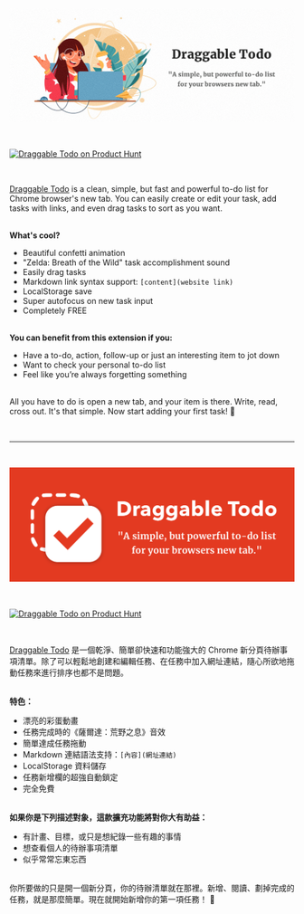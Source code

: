 [![Photo](https://raw.githubusercontent.com/rayc2045/todo-chrome-extension/main/images/original/marquee_promo_tile.png)](https://chrome.google.com/webstore/detail/draggable-to-do-list%EF%BD%9C%E5%8F%AF%E6%8B%96%E6%9B%B3%E7%9A%84/pndehpgkgbajinooeiebnjikfdfgoogi)

<br>
<p>
  <a href="https://www.producthunt.com/posts/draggable-todo" target="_blank">
    <img style="width: 250px; height: 54px;" width="250" height="54" src="https://api.producthunt.com/widgets/embed-image/v1/featured.svg?theme=dark&post_id=294817" alt="Draggable Todo on Product Hunt"/>
  </a>
</p>
<br>

[Draggable Todo](https://chrome.google.com/webstore/detail/draggable-to-do-list%EF%BD%9C%E5%8F%AF%E6%8B%96%E6%9B%B3%E7%9A%84/pndehpgkgbajinooeiebnjikfdfgoogi) is a clean, simple, but fast and powerful to-do list for Chrome browser's new tab. You can easily create or edit your task, add tasks with links, and even drag tasks to sort as you want.

\
**What's cool?**

- Beautiful confetti animation
- "Zelda: Breath of the Wild" task accomplishment sound
- Easily drag tasks
- Markdown link syntax support: `[content](website link)`
- LocalStorage save
- Super autofocus on new task input
- Completely FREE

\
**You can benefit from this extension if you:**

- Have a to-do, action, follow-up or just an interesting item to jot down
- Want to check your personal to-do list
- Feel like you’re always forgetting something

\
All you have to do is open a new tab, and your item is there. Write, read, cross out. It's that simple. Now start adding your first task! 🙂

</br>

---

<br>

[![Photo](https://raw.githubusercontent.com/rayc2045/todo-chrome-extension/main/images/promo/marquee_promo_tile.png)](https://chrome.google.com/webstore/detail/draggable-to-do-list%EF%BD%9C%E5%8F%AF%E6%8B%96%E6%9B%B3%E7%9A%84/pndehpgkgbajinooeiebnjikfdfgoogi)

<br>
<p>
  <a href="https://www.producthunt.com/posts/draggable-todo" target="_blank">
    <img style="width: 250px; height: 54px;" width="250" height="54" src="https://api.producthunt.com/widgets/embed-image/v1/featured.svg?post_id=294817" alt="Draggable Todo on Product Hunt"/>
  </a>
</p>
<br>

[Draggable Todo](https://chrome.google.com/webstore/detail/draggable-to-do-list%EF%BD%9C%E5%8F%AF%E6%8B%96%E6%9B%B3%E7%9A%84/pndehpgkgbajinooeiebnjikfdfgoogi) 是一個乾淨、簡單卻快速和功能強大的 Chrome 新分頁待辦事項清單。除了可以輕鬆地創建和編輯任務、在任務中加入網址連結，隨心所欲地拖動任務來進行排序也都不是問題。

\
**特色：**

- 漂亮的彩蛋動畫
- 任務完成時的《薩爾達：荒野之息》音效
- 簡單達成任務拖動
- Markdown 連結語法支持：`[內容](網址連結)`
- LocalStorage 資料儲存
- 任務新增欄的超強自動鎖定
- 完全免費

\
**如果你是下列描述對象，這款擴充功能將對你大有助益：**

- 有計畫、目標，或只是想紀錄一些有趣的事情
- 想查看個人的待辦事項清單
- 似乎常常忘東忘西

\
你所要做的只是開一個新分頁，你的待辦清單就在那裡。新增、閱讀、劃掉完成的任務，就是那麼簡單。現在就開始新增你的第一項任務！ 🙂
